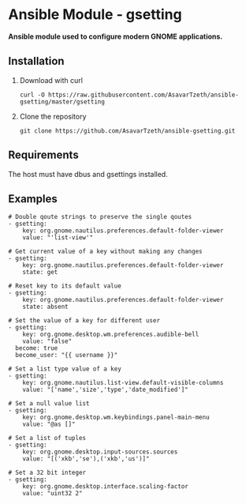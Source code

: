 Ansible Module - gsetting
=========================

**Ansible module used to configure modern GNOME applications.**

Installation
------------

1. Download with curl

    ```
    curl -O https://raw.githubusercontent.com/AsavarTzeth/ansible-gsetting/master/gsetting
    ```

2. Clone the repository

    ```
    git clone https://github.com/AsavarTzeth/ansible-gsetting.git
    ```

Requirements
------------

The host must have dbus and gsettings installed.

Examples
--------

    # Double qoute strings to preserve the single qoutes
    - gsetting:
        key: org.gnome.nautilus.preferences.default-folder-viewer
        value: "'list-view'"

    # Get current value of a key without making any changes
    - gsetting:
        key: org.gnome.nautilus.preferences.default-folder-viewer
        state: get

    # Reset key to its default value
    - gsetting:
        key: org.gnome.nautilus.preferences.default-folder-viewer
        state: absent

    # Set the value of a key for different user
    - gsetting:
        key: org.gnome.desktop.wm.preferences.audible-bell
        value: "false"
      become: true
      become_user: "{{ username }}"

    # Set a list type value of a key
    - gsetting:
        key: org.gnome.nautilus.list-view.default-visible-columns
        value: "['name','size','type','date_modified']"

    # Set a null value list
    - gsetting:
        key: org.gnome.desktop.wm.keybindings.panel-main-menu
        value: "@as []"

    # Set a list of tuples
    - gsetting:
        key: org.gnome.desktop.input-sources.sources
        value: "[('xkb','se'),('xkb','us')]"

    # Set a 32 bit integer
    - gsetting:
        key: org.gnome.desktop.interface.scaling-factor
        value: "uint32 2"
